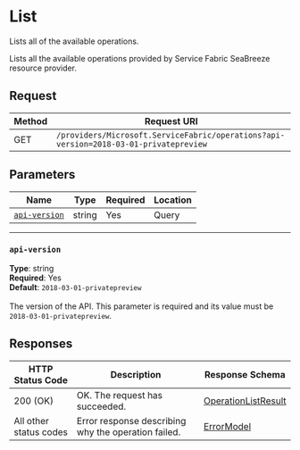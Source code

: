 # List
Lists all of the available operations.

Lists all the available operations provided by Service Fabric SeaBreeze resource provider.

## Request
| Method | Request URI |
| ------ | ----------- |
| GET | `/providers/Microsoft.ServiceFabric/operations?api-version=2018-03-01-privatepreview` |


## Parameters
| Name | Type | Required | Location |
| --- | --- | --- | --- |
| [`api-version`](#api-version) | string | Yes | Query |

____
### `api-version`
__Type__: string <br/>
__Required__: Yes<br/>
__Default__: `2018-03-01-privatepreview` <br/>
<br/>
The version of the API. This parameter is required and its value must be `2018-03-01-privatepreview`.

## Responses

| HTTP Status Code | Description | Response Schema |
| --- | --- | --- |
| 200 (OK) | OK. The request has succeeded.<br/> | [OperationListResult](seabreeze-model-operationlistresult.md) |
| All other status codes | Error response describing why the operation failed.<br/> | [ErrorModel](seabreeze-model-errormodel.md) |
